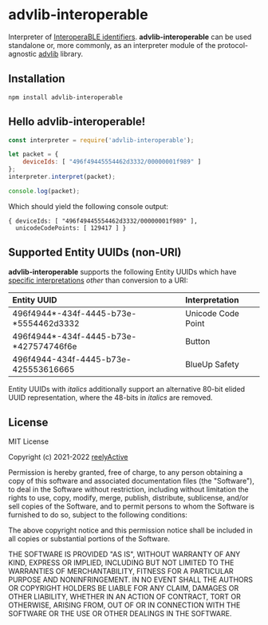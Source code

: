 advlib-interoperable
====================

Interpreter of [InteroperaBLE identifiers](https://reelyactive.github.io/interoperable-identifier/).  __advlib-interoperable__ can be used standalone or, more commonly, as an interpreter module of the protocol-agnostic [advlib](https://github.com/reelyactive/advlib) library.


Installation
------------

    npm install advlib-interoperable


Hello advlib-interoperable!
---------------------------

```javascript
const interpreter = require('advlib-interoperable');

let packet = {
    deviceIds: [ "496f49445554462d3332/00000001f989" ]
};
interpreter.interpret(packet);

console.log(packet);
```

Which should yield the following console output:

    { deviceIds: [ "496f49445554462d3332/00000001f989" ],
      unicodeCodePoints: [ 129417 ] }


Supported Entity UUIDs (non-URI)
--------------------------------

__advlib-interoperable__ supports the following Entity UUIDs which have [specific interpretations](https://reelyactive.github.io/interoperable-identifier/#part02) _other_ than conversion to a URI:

| Entity UUID                            | Interpretation     |
|:---------------------------------------|:-------------------|
| 496f4944*-434f-4445-b73e-*5554462d3332 | Unicode Code Point |
| 496f4944*-434f-4445-b73e-*427574746f6e | Button             |
| 496f4944-434f-4445-b73e-425553616665   | BlueUp Safety      |

Entity UUIDs with _italics_ additionally support an alternative 80-bit elided UUID representation, where the 48-bits in _italics_ are removed.


License
-------

MIT License

Copyright (c) 2021-2022 [reelyActive](https://www.reelyactive.com)

Permission is hereby granted, free of charge, to any person obtaining a copy of this software and associated documentation files (the "Software"), to deal in the Software without restriction, including without limitation the rights to use, copy, modify, merge, publish, distribute, sublicense, and/or sell copies of the Software, and to permit persons to whom the Software is furnished to do so, subject to the following conditions:

The above copyright notice and this permission notice shall be included in all copies or substantial portions of the Software.

THE SOFTWARE IS PROVIDED "AS IS", WITHOUT WARRANTY OF ANY KIND, EXPRESS OR 
IMPLIED, INCLUDING BUT NOT LIMITED TO THE WARRANTIES OF MERCHANTABILITY, 
FITNESS FOR A PARTICULAR PURPOSE AND NONINFRINGEMENT. IN NO EVENT SHALL THE 
AUTHORS OR COPYRIGHT HOLDERS BE LIABLE FOR ANY CLAIM, DAMAGES OR OTHER 
LIABILITY, WHETHER IN AN ACTION OF CONTRACT, TORT OR OTHERWISE, ARISING FROM, 
OUT OF OR IN CONNECTION WITH THE SOFTWARE OR THE USE OR OTHER DEALINGS IN 
THE SOFTWARE.